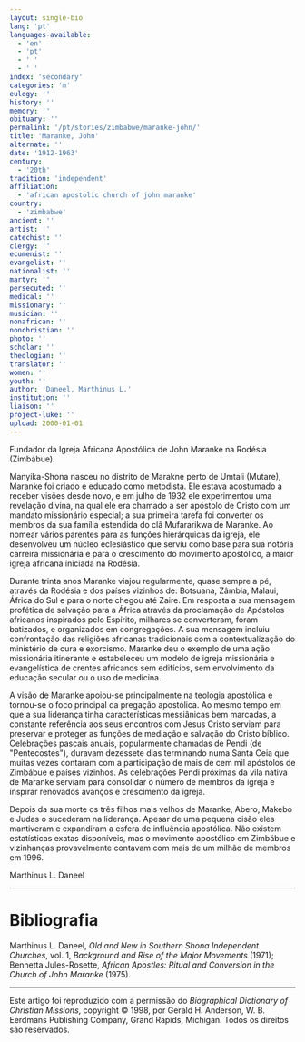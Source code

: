 ```yaml
---
layout: single-bio
lang: 'pt'
languages-available:
  - 'en'
  - 'pt'
  - ' '
  - ' '
index: 'secondary'
categories: 'm'
eulogy: ''
history: ''
memory: ''
obituary: ''
permalink: '/pt/stories/zimbabwe/maranke-john/'
title: 'Maranke, John'
alternate: ''
date: '1912-1963'
century:
  - '20th'
tradition: 'independent'
affiliation:
  - 'african apostolic church of john maranke'
country:
  - 'zimbabwe'
ancient: ''
artist: ''
catechist: ''
clergy: ''
ecumenist: ''
evangelist: ''
nationalist: ''
martyr: ''
persecuted: ''
medical: ''
missionary: ''
musician: ''
nonafrican: ''
nonchristian: ''
photo: ''
scholar: ''
theologian: ''
translator: ''
women: ''
youth: ''
author: 'Daneel, Marthinus L.'
institution: ''
liaison: ''
project-luke: ''
upload: 2000-01-01
---
```



Fundador da Igreja Africana Apostólica de John Maranke na Rodésia (Zimbábue).

Manyika-Shona nasceu no distrito de Marakne perto de Umtali (Mutare), Maranke foi criado e educado como metodista. Ele estava acostumado a receber visões desde novo, e em julho de 1932 ele experimentou uma revelação divina, na qual ele era chamado a ser apóstolo de Cristo com um mandato missionário especial; a sua primeira tarefa foi converter os membros da sua família estendida do clã Mufararikwa de Maranke. Ao nomear vários parentes para as funções hierárquicas da igreja, ele desenvolveu um núcleo eclesiástico que serviu como base para sua notória carreira missionária e para o crescimento do movimento apostólico, a maior igreja africana iniciada na Rodésia.

Durante trinta anos Maranke viajou regularmente, quase sempre a pé, através da Rodésia e dos países vizinhos de: Botsuana, Zâmbia, Malaui, África do Sul e para o norte chegou até Zaire. Em resposta a sua mensagem profética de salvação para a África através da proclamação de Apóstolos africanos inspirados pelo Espírito, milhares se converteram, foram batizados,  e organizados em congregações. A sua mensagem incluiu confrontação das religiões africanas tradicionais com a contextualização do ministério de cura e exorcismo. Maranke deu o exemplo de uma ação missionária itinerante e estabeleceu um modelo de igreja missionária e evangelística de crentes africanos sem edifícios, sem envolvimento da educação secular ou o uso de medicina.

A visão de Maranke apoiou-se principalmente na teologia apostólica e tornou-se o foco principal da pregação apostólica. Ao mesmo tempo em que a sua liderança tinha características messiânicas bem marcadas, a constante referência aos seus encontros com Jesus Cristo serviam para preservar e proteger as funções de mediação e salvação do Cristo bíblico. Celebrações pascais anuais, popularmente chamadas de Pendi (de "Pentecostes"), duravam dezessete dias terminando numa Santa Ceia que muitas vezes contaram com a participação de mais de cem mil apóstolos de Zimbábue e países vizinhos. As celebrações Pendi próximas da vila nativa de Maranke serviam para consolidar o número de membros da igreja e inspirar renovados avanços e crescimento da igreja.

Depois da sua morte os três filhos mais velhos de Maranke, Abero, Makebo e Judas o sucederam na liderança. Apesar de uma pequena cisão eles mantiveram e expandiram a esfera de influência apostólica. Não existem estatísticas exatas disponíveis, mas o movimento apostólico em Zimbábue e vizinhanças provavelmente contavam com mais de um milhão de membros em 1996.

Marthinus L. Daneel

---

# Bibliografia

Marthinus L. Daneel, *Old and New in Southern Shona Independent Churches*, vol. 1, *Background and Rise of the Major Movements* (1971); Bennetta Jules-Rosette, *African Apostles: Ritual and Conversion in the Church of John Maranke* (1975).

---

Este artigo foi reproduzido com a permissão do *Biographical Dictionary of Christian Missions*, copyright © 1998, por Gerald H. Anderson, W. B. Eerdmans Publishing Company, Grand Rapids, Michigan. Todos os direitos são reservados.